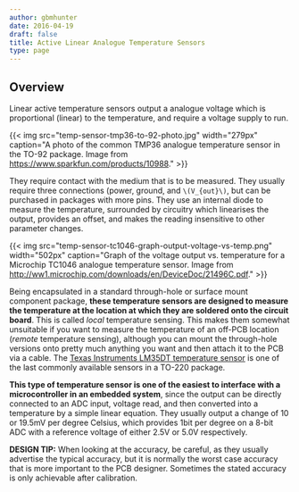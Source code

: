 ```yaml
---
author: gbmhunter
date: 2016-04-19
draft: false
title: Active Linear Analogue Temperature Sensors
type: page
---
```


## Overview

Linear active temperature sensors output a analogue voltage which is proportional (linear) to the temperature, and require a voltage supply to run.

{{< img src="temp-sensor-tmp36-to-92-photo.jpg" width="279px" caption="A photo of the common TMP36 analogue temperature sensor in the TO-92 package. Image from https://www.sparkfun.com/products/10988."  >}}

They require contact with the medium that is to be measured. They usually require three connections (power, ground, and `\(V_{out}\)`, but can be purchased in packages with more pins. They use an internal diode to measure the temperature, surrounded by circuitry which linearises the output, provides an offset, and makes the reading insensitive to other parameter changes.

{{< img src="temp-sensor-tc1046-graph-output-voltage-vs-temp.png" width="502px" caption="Graph of the voltage output vs. temperature for a Microchip TC1046 analogue temperature sensor. Image from http://ww1.microchip.com/downloads/en/DeviceDoc/21496C.pdf."  >}}

Being encapsulated in a standard through-hole or surface mount component package, **these temperature sensors are designed to measure the temperature at the location at which they are soldered onto the circuit board**. This is called _local_ temperature sensing. This makes them somewhat unsuitable if you want to measure the temperature of an off-PCB location (_remote_ temperature sensing), although you can mount the through-hole versions onto pretty much anything you want and then attach it to the PCB via a cable. The [Texas Instruments LM35DT temperature sensor](http://www.ti.com/lit/ds/symlink/lm35.pdf) is one of the last commonly available sensors in a TO-220 package.

**This type of temperature sensor is one of the easiest to interface with a microcontroller in an embedded system**, since the output can be directly connected to an ADC input, voltage read, and then converted into a temperature by a simple linear equation.  They usually output a change of 10 or 19.5mV per degree Celsius, which provides 1bit per degree on a 8-bit ADC with a reference voltage of either 2.5V or 5.0V respectively.

**DESIGN TIP:** When looking at the accuracy, be careful, as they usually advertise the typical accuracy, but it is normally the worst case accuracy that is more important to the PCB designer. Sometimes the stated accuracy is only achievable after calibration.
